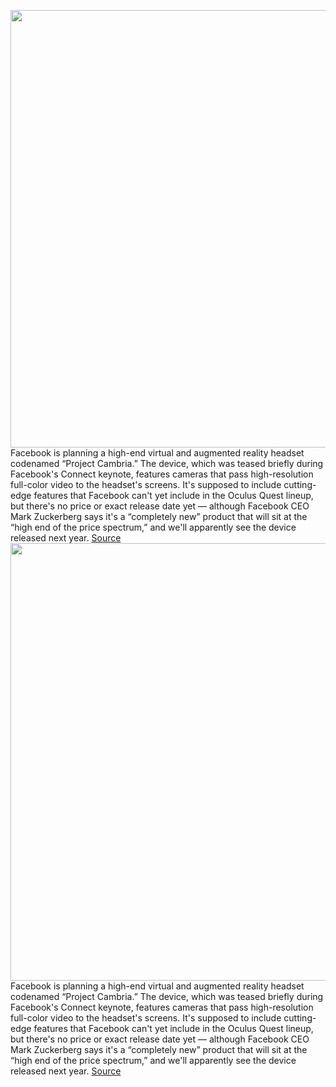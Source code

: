 <img src='https://cdn.vox-cdn.com/thumbor/TB5Rq_YFzir9QK9EuGUCCiR43ww=/0x0:1920x1080/1200x800/filters:focal(807x387:1113x693)/cdn.vox-cdn.com/uploads/chorus_image/image/70058296/Project_Cambria_Still.5.png' width='700px' /><br/>
Facebook is planning a high-end virtual and augmented reality headset codenamed “Project Cambria.” The device, which was teased briefly during Facebook's Connect keynote, features cameras that pass high-resolution full-color video to the headset's screens. It's supposed to include cutting-edge features that Facebook can't yet include in the Oculus Quest lineup, but there's no price or exact release date yet — although Facebook CEO Mark Zuckerberg says it's a “completely new” product that will sit at the “high end of the price spectrum,” and we'll apparently see the device released next year.
<a href='https://www.theverge.com/2021/10/28/22749008/facebook-oculus-project-cambria-pro-vr-ar-headset'> Source <a/><img src='https://cdn.vox-cdn.com/thumbor/TB5Rq_YFzir9QK9EuGUCCiR43ww=/0x0:1920x1080/1200x800/filters:focal(807x387:1113x693)/cdn.vox-cdn.com/uploads/chorus_image/image/70058296/Project_Cambria_Still.5.png' width='700px' /><br/>
Facebook is planning a high-end virtual and augmented reality headset codenamed “Project Cambria.” The device, which was teased briefly during Facebook's Connect keynote, features cameras that pass high-resolution full-color video to the headset's screens. It's supposed to include cutting-edge features that Facebook can't yet include in the Oculus Quest lineup, but there's no price or exact release date yet — although Facebook CEO Mark Zuckerberg says it's a “completely new” product that will sit at the “high end of the price spectrum,” and we'll apparently see the device released next year.
<a href='https://www.theverge.com/2021/10/28/22749008/facebook-oculus-project-cambria-pro-vr-ar-headset'> Source <a/>